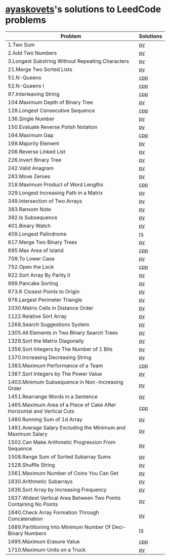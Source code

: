 # [ayaskovets](https://github.com/ayaskovets)'s solutions to LeedCode problems

| Problem                                                                                           | Solutions |
| ------------------------------------------------------------------------------------------------- | --------- |
| 1.Two Sum                                                                                         | [py](<./python/1.Two Sum.py>) |
| 2.Add Two Numbers                                                                                 | [py](<./python/2.Add Two Numbers.py>) |
| 3.Longest Substring Without Repeating Characters                                                  | [py](<./python/3.Longest Substring Without Repeating Characters.py>) |
| 21.Merge Two Sorted Lists                                                                         | [py](<./python/21.Merge Two Sorted Lists.py>) |
| 51.N-Queens                                                                                       | [cpp](<./c++/51.N-Queens.cpp>) |
| 52.N-Queens I                                                                                     | [cpp](<./c++/52.N-Queens II.cpp>) |
| 97.Interleaving String                                                                            | [cpp](<./c++/97.Interleaving String.cpp>) |
| 104.Maximum Depth of Binary Tree                                                                  | [py](<./python/104.Maximum Depth of Binary Tree.py>) |
| 128.Longest Consecutive Sequence                                                                  | [cpp](<./c++/128.Longest Consecutive Sequence.cpp>) |
| 136.Single Number                                                                                 | [py](<./python/136.Single Number.py>) |
| 150.Evaluate Reverse Polish Notation                                                              | [py](<./python/150.Evaluate Reverse Polish Notation.py>) |
| 164.Maximum Gap                                                                                   | [cpp](<./c++/164.Maximum Gap.cpp>) |
| 169.Majority Element                                                                              | [py](<./python/169.Majority Element.py>) |
| 206.Reverse Linked List                                                                           | [py](<./python/206.Reverse Linked List.py>) |
| 226.Invert Binary Tree                                                                            | [py](<./python/226.Invert Binary Tree.py>) |
| 242.Valid Anagram                                                                                 | [py](<./python/242.Valid Anagram.py>) |
| 283.Move Zeroes                                                                                   | [py](<./python/283.Move Zeroes.py>) |
| 318.Maximum Product of Word Lengths                                                               | [cpp](<./c++/318.Maximum Product of Word Lengths.cpp>) |
| 329.Longest Increasing Path in a Matrix                                                           | [py](<./python/329.Longest Increasing Path in a Matrix.py>) |
| 349.Intersection of Two Arrays                                                                    | [py](<./python/349.Intersection of Two Arrays.py>) |
| 383.Ransom Note                                                                                   | [py](<./python/383.Ransom Note.py>) |
| 392.Is Subsequence                                                                                | [py](<./python/392.Is Subsequence.py>) |
| 401.Binary Watch                                                                                  | [py](<./python/401.Binary Watch.py>) |
| 409.Longest Palindrome                                                                            | [rs](<./rust/409.Longest Palindrome.rs>) |
| 617.Merge Two Binary Trees                                                                        | [py](<./python/617.Merge Two Binary Trees.py>) |
| 695.Max Area of Island                                                                            | [cpp](<./c++/695.Max Area of Island.cpp>) |
| 709.To Lower Case                                                                                 | [py](<./python/709.To Lower Case.py>) |
| 752.Open the Lock                                                                                 | [cpp](<./c++/752.Open the Lock.cpp>) |
| 922.Sort Array By Parity II                                                                       | [py](<./python/922.Sort Array By Parity II.py>) |
| 969.Pancake Sorting                                                                               | [py](<./python/969.Pancake Sorting.py>) |
| 973.K Closest Points to Origin                                                                    | [py](<./python/973.K Closest Points to Origin.py>) |
| 976.Largest Perimeter Triangle                                                                    | [py](<./python/976.Largest Perimeter Triangle.py>) |
| 1030.Matrix Cells in Distance Order                                                               | [py](<./python/1030.Matrix Cells in Distance Order.py>) |
| 1122.Relative Sort Array                                                                          | [py](<./python/1122.Relative Sort Array.py>) |
| 1268.Search Suggestions System                                                                    | [py](<./python/1268.Search Suggestions System.py>) |
| 1305.All Elements in Two Binary Search Trees                                                      | [py](<./python/1305.All Elements in Two Binary Search Trees.py>) |
| 1329.Sort the Matrix Diagonally                                                                   | [py](<./python/1329.Sort the Matrix Diagonally.py>) |
| 1356.Sort Integers by The Number of 1 Bits                                                        | [py](<./python/1356.Sort Integers by The Number of 1 Bits.py>) |
| 1370.Increasing Decreasing String                                                                 | [py](<./python/1370.Increasing Decreasing String.py>) |
| 1383.Maximum Performance of a Team                                                                | [cpp](<./c++/1383.Maximum Performance of a Team.cpp>) |
| 1387.Sort Integers by The Power Value                                                             | [py](<./python/1387.Sort Integers by The Power Value.py>) |
| 1403.Minimum Subsequence in Non-Increasing Order                                                  | [py](<./python/1403.Minimum Subsequence in Non-Increasing Order.py>) |
| 1451.Rearrange Words in a Sentence                                                                | [py](<./python/1451.Rearrange Words in a Sentence.py>) |
| 1465.Maximum Area of a Piece of Cake After Horizontal and Vertical Cuts                           | [cpp](<./c++/1465.Maximum Area of a Piece of Cake After Horizontal and Vertical Cuts.cpp>) |
| 1480.Running Sum of 1d Array                                                                      | [py](<./python/1480.Running Sum of 1d Array.py>) |
| 1491.Average Salary Excluding the Minimum and Maximum Salary                                      | [py](<./python/1491.Average Salary Excluding the Minimum and Maximum Salary.py>) |
| 1502.Can Make Arithmetic Progression From Sequence                                                | [py](<./python/1502.Can Make Arithmetic Progression From Sequence.py>) |
| 1508.Range Sum of Sorted Subarray Sums                                                            | [py](<./python/1508.Range Sum of Sorted Subarray Sums.py>) |
| 1528.Shuffle String                                                                               | [py](<./python/1528.Shuffle String.py>) |
| 1561.Maximum Number of Coins You Can Get                                                          | [py](<./python/1561.Maximum Number of Coins You Can Get.py>) |
| 1630.Arithmetic Subarrays                                                                         | [py](<./python/1630.Arithmetic Subarrays.py>) |
| 1636.Sort Array by Increasing Frequency                                                           | [py](<./python/1636.Sort Array by Increasing Frequency.py>) |
| 1637.Widest Vertical Area Between Two Points Containing No Points                                 | [py](<./python/1637.Widest Vertical Area Between Two Points Containing No Points.py>) |
| 1640.Check Array Formation Through Concatenation                                                  | [py](<./python/1640.Check Array Formation Through Concatenation.py>) |
| 1689.Partitioning Into Minimum Number Of Deci-Binary Numbers                                      | [rs](<./rust/1689.Partitioning Into Minimum Number Of Deci-Binary Numbers.rs>) |
| 1695.Maximum Erasure Value                                                                        | [cpp](<./c++/1695.Maximum Erasure Value.cpp>) |
| 1710.Maximum Units on a Truck                                                                     | [py](<./python/1710.Maximum Units on a Truck.py>) |
